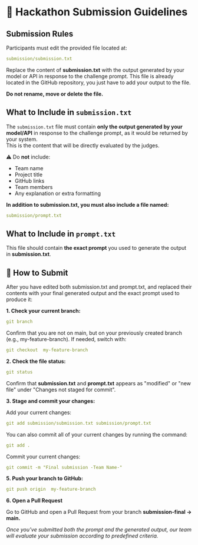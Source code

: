 # 📢 Hackathon Submission Guidelines
## **Submission Rules**

Participants must edit the provided file located at:

```yaml
submission/submission.txt
```

Replace the content of **submission.txt** with the output generated by your model or API in response to the challenge prompt.
This file is already located in the GitHub repository, you just have to add your output to the file. 

**Do not rename, move or delete the file.**

## **What to Include in `submission.txt`**

The `submission.txt` file must contain **only the output generated by your model/API** in response to the challenge prompt, as it would be returned by your system.  
This is the content that will be directly evaluated by the judges.

⚠️ Do **not** include:

- Team name
- Project title
- GitHub links
- Team members
- Any explanation or extra formatting

**In addition to submission.txt, you must also include a file named:**

```yaml
submission/prompt.txt
```

## **What to Include in `prompt.txt`**

This file should contain **the exact prompt** you used to generate the output in **submission.txt**.

##  **🚀 How to Submit**

After you have edited both submission.txt and prompt.txt, and replaced their contents with your final generated output and the exact prompt used to produce it:

**1. Check your current branch:**
```yaml
git branch
```
Confirm that you are not on main, but on your previously created branch
(e.g.,  my-feature-branch). If needed, switch with: 
```yaml
git checkout  my-feature-branch
```
**2. Check the file status:**
```yaml
git status
```
Confirm that **submission.txt** and **prompt.txt** appears as "modified" or "new file" under "Changes not staged for commit".

**3. Stage and commit your changes:**

Add your current changes:
```yaml
git add submission/submission.txt submission/prompt.txt 
```

You can also commit all of your current changes by running the command:

```yaml
git add . 
```

Commit your current changes:

```yaml
git commit -m "Final submission -Team Name-"
```

**5. Push your branch to GitHub:**

```yaml
git push origin  my-feature-branch
```

**6. Open a Pull Request**

Go to GitHub and open a Pull Request from your branch **submission-final → main.**

_Once you’ve submitted both the prompt and the generated output, our team will evaluate your submission according to predefined criteria._

